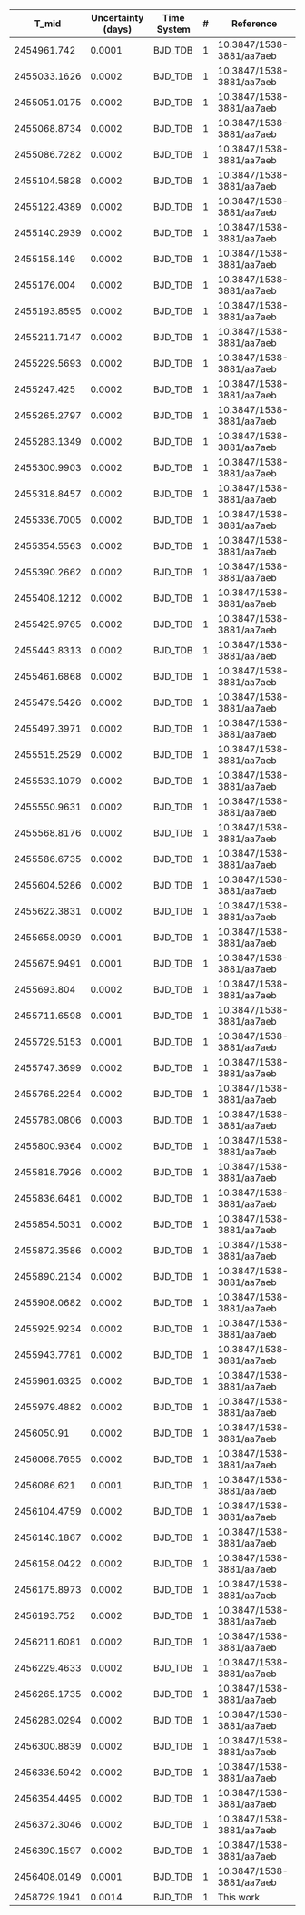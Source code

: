 |T_mid|Uncertainty (days)           |Time System|#                                            |Reference                           |
|-----|-----------------------------|-----------|---------------------------------------------|------------------------------------|
|2454961.742|0.0001                       |BJD_TDB    |1                                            |10.3847/1538-3881/aa7aeb            |
|2455033.1626|0.0002                       |BJD_TDB    |1                                            |10.3847/1538-3881/aa7aeb            |
|2455051.0175|0.0002                       |BJD_TDB    |1                                            |10.3847/1538-3881/aa7aeb            |
|2455068.8734|0.0002                       |BJD_TDB    |1                                            |10.3847/1538-3881/aa7aeb            |
|2455086.7282|0.0002                       |BJD_TDB    |1                                            |10.3847/1538-3881/aa7aeb            |
|2455104.5828|0.0002                       |BJD_TDB    |1                                            |10.3847/1538-3881/aa7aeb            |
|2455122.4389|0.0002                       |BJD_TDB    |1                                            |10.3847/1538-3881/aa7aeb            |
|2455140.2939|0.0002                       |BJD_TDB    |1                                            |10.3847/1538-3881/aa7aeb            |
|2455158.149|0.0002                       |BJD_TDB    |1                                            |10.3847/1538-3881/aa7aeb            |
|2455176.004|0.0002                       |BJD_TDB    |1                                            |10.3847/1538-3881/aa7aeb            |
|2455193.8595|0.0002                       |BJD_TDB    |1                                            |10.3847/1538-3881/aa7aeb            |
|2455211.7147|0.0002                       |BJD_TDB    |1                                            |10.3847/1538-3881/aa7aeb            |
|2455229.5693|0.0002                       |BJD_TDB    |1                                            |10.3847/1538-3881/aa7aeb            |
|2455247.425|0.0002                       |BJD_TDB    |1                                            |10.3847/1538-3881/aa7aeb            |
|2455265.2797|0.0002                       |BJD_TDB    |1                                            |10.3847/1538-3881/aa7aeb            |
|2455283.1349|0.0002                       |BJD_TDB    |1                                            |10.3847/1538-3881/aa7aeb            |
|2455300.9903|0.0002                       |BJD_TDB    |1                                            |10.3847/1538-3881/aa7aeb            |
|2455318.8457|0.0002                       |BJD_TDB    |1                                            |10.3847/1538-3881/aa7aeb            |
|2455336.7005|0.0002                       |BJD_TDB    |1                                            |10.3847/1538-3881/aa7aeb            |
|2455354.5563|0.0002                       |BJD_TDB    |1                                            |10.3847/1538-3881/aa7aeb            |
|2455390.2662|0.0002                       |BJD_TDB    |1                                            |10.3847/1538-3881/aa7aeb            |
|2455408.1212|0.0002                       |BJD_TDB    |1                                            |10.3847/1538-3881/aa7aeb            |
|2455425.9765|0.0002                       |BJD_TDB    |1                                            |10.3847/1538-3881/aa7aeb            |
|2455443.8313|0.0002                       |BJD_TDB    |1                                            |10.3847/1538-3881/aa7aeb            |
|2455461.6868|0.0002                       |BJD_TDB    |1                                            |10.3847/1538-3881/aa7aeb            |
|2455479.5426|0.0002                       |BJD_TDB    |1                                            |10.3847/1538-3881/aa7aeb            |
|2455497.3971|0.0002                       |BJD_TDB    |1                                            |10.3847/1538-3881/aa7aeb            |
|2455515.2529|0.0002                       |BJD_TDB    |1                                            |10.3847/1538-3881/aa7aeb            |
|2455533.1079|0.0002                       |BJD_TDB    |1                                            |10.3847/1538-3881/aa7aeb            |
|2455550.9631|0.0002                       |BJD_TDB    |1                                            |10.3847/1538-3881/aa7aeb            |
|2455568.8176|0.0002                       |BJD_TDB    |1                                            |10.3847/1538-3881/aa7aeb            |
|2455586.6735|0.0002                       |BJD_TDB    |1                                            |10.3847/1538-3881/aa7aeb            |
|2455604.5286|0.0002                       |BJD_TDB    |1                                            |10.3847/1538-3881/aa7aeb            |
|2455622.3831|0.0002                       |BJD_TDB    |1                                            |10.3847/1538-3881/aa7aeb            |
|2455658.0939|0.0001                       |BJD_TDB    |1                                            |10.3847/1538-3881/aa7aeb            |
|2455675.9491|0.0001                       |BJD_TDB    |1                                            |10.3847/1538-3881/aa7aeb            |
|2455693.804|0.0002                       |BJD_TDB    |1                                            |10.3847/1538-3881/aa7aeb            |
|2455711.6598|0.0001                       |BJD_TDB    |1                                            |10.3847/1538-3881/aa7aeb            |
|2455729.5153|0.0001                       |BJD_TDB    |1                                            |10.3847/1538-3881/aa7aeb            |
|2455747.3699|0.0002                       |BJD_TDB    |1                                            |10.3847/1538-3881/aa7aeb            |
|2455765.2254|0.0002                       |BJD_TDB    |1                                            |10.3847/1538-3881/aa7aeb            |
|2455783.0806|0.0003                       |BJD_TDB    |1                                            |10.3847/1538-3881/aa7aeb            |
|2455800.9364|0.0002                       |BJD_TDB    |1                                            |10.3847/1538-3881/aa7aeb            |
|2455818.7926|0.0002                       |BJD_TDB    |1                                            |10.3847/1538-3881/aa7aeb            |
|2455836.6481|0.0002                       |BJD_TDB    |1                                            |10.3847/1538-3881/aa7aeb            |
|2455854.5031|0.0002                       |BJD_TDB    |1                                            |10.3847/1538-3881/aa7aeb            |
|2455872.3586|0.0002                       |BJD_TDB    |1                                            |10.3847/1538-3881/aa7aeb            |
|2455890.2134|0.0002                       |BJD_TDB    |1                                            |10.3847/1538-3881/aa7aeb            |
|2455908.0682|0.0002                       |BJD_TDB    |1                                            |10.3847/1538-3881/aa7aeb            |
|2455925.9234|0.0002                       |BJD_TDB    |1                                            |10.3847/1538-3881/aa7aeb            |
|2455943.7781|0.0002                       |BJD_TDB    |1                                            |10.3847/1538-3881/aa7aeb            |
|2455961.6325|0.0002                       |BJD_TDB    |1                                            |10.3847/1538-3881/aa7aeb            |
|2455979.4882|0.0002                       |BJD_TDB    |1                                            |10.3847/1538-3881/aa7aeb            |
|2456050.91|0.0002                       |BJD_TDB    |1                                            |10.3847/1538-3881/aa7aeb            |
|2456068.7655|0.0002                       |BJD_TDB    |1                                            |10.3847/1538-3881/aa7aeb            |
|2456086.621|0.0001                       |BJD_TDB    |1                                            |10.3847/1538-3881/aa7aeb            |
|2456104.4759|0.0002                       |BJD_TDB    |1                                            |10.3847/1538-3881/aa7aeb            |
|2456140.1867|0.0002                       |BJD_TDB    |1                                            |10.3847/1538-3881/aa7aeb            |
|2456158.0422|0.0002                       |BJD_TDB    |1                                            |10.3847/1538-3881/aa7aeb            |
|2456175.8973|0.0002                       |BJD_TDB    |1                                            |10.3847/1538-3881/aa7aeb            |
|2456193.752|0.0002                       |BJD_TDB    |1                                            |10.3847/1538-3881/aa7aeb            |
|2456211.6081|0.0002                       |BJD_TDB    |1                                            |10.3847/1538-3881/aa7aeb            |
|2456229.4633|0.0002                       |BJD_TDB    |1                                            |10.3847/1538-3881/aa7aeb            |
|2456265.1735|0.0002                       |BJD_TDB    |1                                            |10.3847/1538-3881/aa7aeb            |
|2456283.0294|0.0002                       |BJD_TDB    |1                                            |10.3847/1538-3881/aa7aeb            |
|2456300.8839|0.0002                       |BJD_TDB    |1                                            |10.3847/1538-3881/aa7aeb            |
|2456336.5942|0.0002                       |BJD_TDB    |1                                            |10.3847/1538-3881/aa7aeb            |
|2456354.4495|0.0002                       |BJD_TDB    |1                                            |10.3847/1538-3881/aa7aeb            |
|2456372.3046|0.0002                       |BJD_TDB    |1                                            |10.3847/1538-3881/aa7aeb            |
|2456390.1597|0.0002                       |BJD_TDB    |1                                            |10.3847/1538-3881/aa7aeb            |
|2456408.0149|0.0001                       |BJD_TDB    |1                                            |10.3847/1538-3881/aa7aeb            |
|2458729.1941|0.0014                       |BJD_TDB    |1                                            |This work                           |
